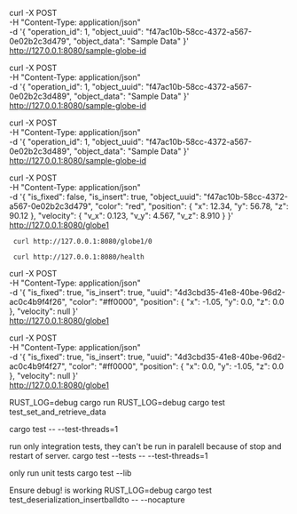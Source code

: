 

curl -X POST \
     -H "Content-Type: application/json" \
     -d '{
           "operation_id": 1,
           "object_uuid": "f47ac10b-58cc-4372-a567-0e02b2c3d479",
           "object_data": "Sample Data"
         }' \
     http://127.0.0.1:8080/sample-globe-id

curl -X POST \
     -H "Content-Type: application/json" \
     -d '{
           "operation_id": 1,
           "object_uuid": "f47ac10b-58cc-4372-a567-0e02b2c3d489",
           "object_data": "Sample Data"
         }' \
     http://127.0.0.1:8080/sample-globe-id


curl -X POST \
     -H "Content-Type: application/json" \
     -d '{
           "operation_id": 1,
           "object_uuid": "f47ac10b-58cc-4372-a567-0e02b2c3d489",
           "object_data": "Sample Data"
         }' \
     http://127.0.0.1:8080/sample-globe-id


curl -X POST \
     -H "Content-Type: application/json" \
     -d '{
               "is_fixed": false,
               "is_insert": true,
               "object_uuid": "f47ac10b-58cc-4372-a567-0e02b2c3d479",
               "color": "red",
               "position": {
                    "x": 12.34,
                    "y": 56.78,
                    "z": 90.12
               },
               "velocity": {
                    "v_x": 0.123,
                    "v_y": 4.567,
                    "v_z": 8.910
               }
         }' \
     http://127.0.0.1:8080/globe1


     curl http://127.0.0.1:8080/globe1/0

     curl http://127.0.0.1:8080/health


curl -X POST \
     -H "Content-Type: application/json" \
     -d '{
        "is_fixed": true,
        "is_insert": true,
        "uuid": "4d3cbd35-41e8-40be-96d2-ac0c4b9f4f26",
        "color": "#ff0000",
        "position": {
            "x": -1.05,
            "y": 0.0,
            "z": 0.0
        },
        "velocity": null
     }' \
http://127.0.0.1:8080/globe1


curl -X POST \
     -H "Content-Type: application/json" \
     -d '{
        "is_fixed": true,
        "is_insert": true,
        "uuid": "4d3cbd35-41e8-40be-96d2-ac0c4b9f4f27",
        "color": "#ff0000",
        "position": {
            "x": 0.0,
            "y": -1.05,
            "z": 0.0
        },
        "velocity": null
     }' \
http://127.0.0.1:8080/globe1

RUST_LOG=debug cargo run
RUST_LOG=debug cargo test test_set_and_retrieve_data

cargo test -- --test-threads=1

run only integration tests, they can't be run in paralell because of stop and restart of server.
cargo test --tests -- --test-threads=1

only run unit tests
cargo test --lib

Ensure debug! is working
RUST_LOG=debug cargo test test_deserialization_insertballdto -- --nocapture
